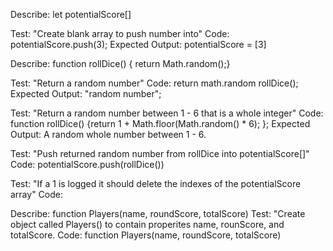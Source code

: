 Describe: let potentialScore[]

Test: "Create blank array to push number into"
Code: potentialScore.push(3);
Expected Output: potentialScore = [3]

Describe: function rollDice() { return Math.random();}

Test: "Return a random number"
Code: return math.random
      rollDice();
Expected Output: "random number";

Test: "Return a random number between 1 - 6 that is a whole integer"
Code: function rollDice() {return 1 + Math.floor(Math.random() * 6);
};
Expected Output: A random whole number between 1 - 6.

Test: "Push returned random number from rollDice into potentialScore[]"
Code: potentialScore.push(rollDice())

Test: "If a 1 is logged it should delete the indexes of the potentialScore array"
Code:

Describe: function Players(name, roundScore, totalScore)
Test: "Create object called Players() to contain properites name, rounScore, and totalScore.
Code: function Players(name, roundScore, totalScore)
